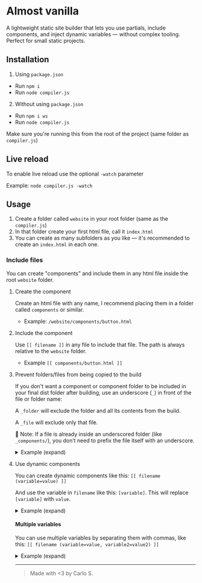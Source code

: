 # Almost vanilla

A lightweight static site builder that lets you use partials, include components, and inject dynamic variables — without complex tooling. Perfect for small static projects.

## Installation
1. Using `package.json`
- Run `npm i`
- Run `node compiler.js`

2. Without using `package.json`
- Run `npm i ws`
- Run `node compiler.js`

Make sure you're running this from the root of the project (same folder as `compiler.js`)

## Live reload
To enable live reload use the optional `-watch` parameter

Example:
`node compiler.js -watch`

## Usage
1. Create a folder called `website` in your root folder (same as the `compiler.js`)
2. In that folder create your first html file, call it `index.html`
3. You can create as many subfolders as you like — it's recommended to create an `index.html` in each one.

### Include files
You can create "components" and include them in any html file inside the root `website` folder.

1. Create the component

    Create an html file with any name, I recommend placing them in a folder called `components` or similar. 
    
    - Example: `/website/components/button.html`

2. Include the component

    Use `[[ filename ]]` in any file to include that file. The path is always relative to the `website` folder.
    
    - Example `[[ components/button.html ]]`

3. Prevent folders/files from being copied to the build

    If you don't want a component or component folder to be included in your final dist folder after building, use an underscore (`_`) in front of the file or folder name:

    A `_folder` will exclude the folder and all its contents from the build.

    A `_file` will exclude only that file.

    📌 Note: If a file is already inside an underscored folder (like `_components/`), you don’t need to prefix the file itself with an underscore.
        
    <details>
    <summary>
        Example (expand)
    </summary>

    Change file/folder name to `/website/_components/button.html` or `/website/_button.html`
    
    Now include the file like this: `[[ _components/button.html ]]`
    
    The `dist` folder will now include the `index.html` file (with the button element) but the `_components` folder or its content will not be created

    Before: 
    ```
    /dist
    - index.html
    - /components
       - button.html
    ```
    
    After:

    ```
    /dist
    - index.html
    ```
    
    </details>

4. Use dynamic components

    You can create dynamic components like this: `[[ filename (variable=value) ]]`

    And use the variable in `filename` like this: `[variable]`. This will replace `[variable]` with `value`.

    <details>
    <summary>
        Example (expand)
    </summary>

    `components/button.html`
    ```
    <button class="btn">[text]</button>
    ```

    `index.html`

    ```
    [[ /components/button.html (text=Click me!) ]]
    [[ /components/button.html (text=Also me) ]]
    ```

    Result:

    `dist/index.html`
    ```
    <button class="btn">Click me!</button>
    <button class="btn">Also me</button>
    ```
    </details>

    #### Multiple variables

    You can use multiple variables by separating them with commas, like this: `[[ filename (variable=value, variable2=value2) ]]`

    
    <details>
    <summary>
        Example (expand)
    </summary>

    `components/button.html`
    ```
    <button class="[class]">[text]</button>
    ```

    `index.html`

    ```
    [[ /components/button.html (text=Remove, class=red-btn) ]]
    [[ /components/button.html (text=Update, class=green-btn) ]]
    ```
    
    Result:

    `dist/index.html`
    ```
    <button class="red-btn">Remove</button>
    <button class="green-btn">Update</button>
    ```
    </details>
    <hr>

    > Made with <3 by Carlo S.